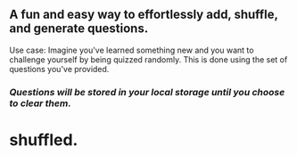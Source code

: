 ## A fun and easy way to effortlessly add, shuffle, and generate questions. 
 Use case: Imagine you've learned something new and you want to challenge yourself by being quizzed randomly. This is done using the set of questions you've provided.
### *Questions will be stored in your local storage until you choose to clear them.*
# **shuffled.**
